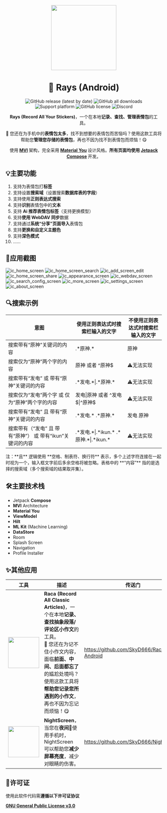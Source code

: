 <div align="center">
    <div>
        <img src="image/Rays.svg" style="height: 210px"/>
    </div>
    <h1>🥰 Rays (Android)</h1>
    <p>
        <a href="https://github.com/SkyD666/Rays-Android/releases/latest" style="text-decoration:none">
            <img src="https://img.shields.io/github/v/release/SkyD666/Rays-Android?display_name=release&style=for-the-badge" alt="GitHub release (latest by date)"/>
        </a>
        <a href="https://github.com/SkyD666/Rays-Android/releases/latest" style="text-decoration:none" >
            <img src="https://img.shields.io/github/downloads/SkyD666/Rays-Android/total?style=for-the-badge" alt="GitHub all downloads"/>
        </a>
        <a href="https://www.android.com/versions/nougat-7-0" style="text-decoration:none" >
            <img src="https://img.shields.io/badge/Android 7.0+-brightgreen?style=for-the-badge&logo=android&logoColor=white" alt="Support platform"/>
        </a>
        <a href="https://github.com/SkyD666/Rays-Android/blob/master/LICENSE" style="text-decoration:none" >
            <img src="https://img.shields.io/github/license/SkyD666/Rays-Android?style=for-the-badge" alt="GitHub license"/>
        </a>
        <a href="https://discord.gg/pEWEjeJTa3" style="text-decoration:none" >
            <img src="https://img.shields.io/discord/982522006819991622?color=5865F2&label=Discord&logo=discord&logoColor=white&style=for-the-badge" alt="Discord"/>
        </a>
    </p>
    <p>
        <b>Rays (Record All Your Stickers)</b>，一个在本地<b>记录、查找、管理表情包</b>的工具。
    </p>
    <p>
        🥰 您还在为手机中的<b>表情包太多</b>，找不到想要的表情包而苦恼吗？使用这款工具将帮助您<b>管理您存储的表情包</b>，再也不因为找不到表情包而烦恼！😋
    </p>
    <p>
        使用<b> <a href="https://developer.android.com/topic/architecture#recommended-app-arch">MVI</a> </b>架构，完全采用<b> <a href="https://m3.material.io/">Material You</a> </b>设计风格。<b>所有页面均使用 <a href="https://developer.android.com/jetpack/compose">Jetpack Compose</a> </b>开发。
    </p>
</div>

## 💡主要功能

1. 支持为表情包打**标签**
2. 支持设置**搜索域**（设置搜索**数据库表的字段**）
3. 支持使用**正则表达式搜索**
4. 支持**识别**表情包中的**文本**
5. 支持 **Ai 推荐表情包标签**（支持更换模型）
6. 支持**使用 WebDAV 同步**数据
7. 支持通过**系统“分享”页面导入**表情包
8. 支持**更换和自定义主题色**
9. 支持**深色模式**
10. ......

## 🤩应用截图

![ic_home_screen](image/ic_home_screen.jpg) ![ic_home_screen_search](image/ic_home_screen_search.jpg)
![ic_add_screen_edit](image/ic_add_screen_edit.jpg) ![ic_home_screen_share](image/ic_home_screen_share.jpg)
![ic_appearance_screen](image/ic_appearance_screen.jpg) ![ic_webdav_screen](image/ic_webdav_screen.jpg)
![ic_search_config_screen](image/ic_search_config_screen.jpg) ![ic_more_screen](image/ic_more_screen.jpg)
![ic_settings_screen](image/ic_settings_screen.jpg) ![ic_about_screen](image/ic_about_screen.jpg)

## 🔍搜索示例

<table>
<thead>
  <tr>
    <th>意图</th>
    <th>使用正则表达式时搜索栏输入的文字</th>
    <th>不使用正则表达式时搜索栏输入的文字</th>
  </tr>
</thead>
<tbody>
  <tr>
    <td>搜索带有“原神”关键词的内容</td>
    <td>.*原神.*</td>
    <td>原神</td>
  </tr>
  <tr>
    <td>搜索仅为“原神”两个字的内容</td>
    <td>原神 或者 ^原神$</td>
    <td>⚠️无法实现</td>
  </tr>
  <tr>
    <td>搜索带有“发电” 或 带有“原神”关键词的内容</td>
    <td>.*发电.*|.*原神.*</td>
    <td>⚠️无法实现</td>
  </tr>
  <tr>
    <td>搜索仅为“发电”两个字 或 仅为“原神”两个字的内容</td>
    <td>发电|原神 或者 ^发电$|^原神$</td>
    <td>⚠️无法实现</td>
  </tr>
  <tr>
    <td>搜索带有“发电” 且 带有“原神”关键词的内容</td>
    <td>.*发电.*   .*原神.*</td>
    <td>发电   原神</td>
  </tr>
  <tr>
    <td>搜索带有（“发电” 且 带有“原神”） 或 带有“ikun”关键词的内容</td>
    <td>.*发电.*|.*ikun.*   .*原神.*|.*ikun.*</td>
    <td>⚠️无法实现</td>
  </tr>
</tbody>
</table>
注：**且** 逻辑使用 **空格、制表符、换行符** 表示，多个上述字符连接在一起时视为一个，输入框文字前后多余空格将被忽略。表格中的 **“内容”** 指的是选择的搜索域（多个搜索域的结果取并集）。

## 🛠主要技术栈

- Jetpack **Compose**
- **MVI** Architecture
- **Material You**
- **ViewModel**
- **Hilt**
- **ML Kit** (Machine Learning)
- **DataStore**
- Room
- Splash Screen
- Navigation
- Profile Installer

## ✨其他应用

<table>
<thead>
  <tr>
    <th>工具</th>
    <th>描述</th>
    <th>传送门</th>
  </tr>
</thead>
<tbody>
  <tr>
    <td><img src="image/Raca.svg" style="height: 100px"/></td>
    <td><b>Raca (Record All Classic Articles)</b>，一个在本地<b>记录、查找抽象段落/评论区小作文</b>的工具。<br/>🤗 您还在为记不住小作文内容，面临<b>前面、中间、后面都忘了</b>的尴尬处境吗？使用这款工具将<b>帮助您记录您所遇到的小作文</b>，再也不因为忘记而烦恼！😋</td>
    <td><a href="https://github.com/SkyD666/Raca-Android">https://github.com/SkyD666/Raca-Android</a></td>
  </tr>
  <tr>
    <td><img src="image/NightScreen.svg" style="height: 100px"/></td>
    <td><b>NightScreen</b>，当您在<b>夜间🌙</b>使用手机时，NightScreen 可以帮助您<b>减少屏幕亮度</b>，减少对眼睛的伤害。</td>
    <td><a href="https://github.com/SkyD666/NightScreen">https://github.com/SkyD666/NightScreen</a></td>
  </tr>
</tbody>
</table>

## 📃许可证

使用此软件代码需**遵循以下许可证协议**

[**GNU General Public License v3.0**](LICENSE)

